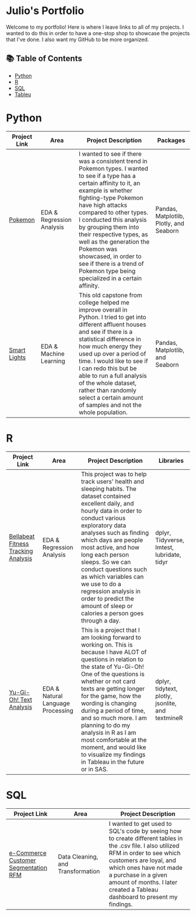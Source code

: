 # Julio's Portfolio

Welcome to my portfolio! Here is where I leave links to all of my projects. I wanted to do this in order to have a one-stop shop to showcase the projects that I've done. I also want my GitHub to be more organized.  

## 📚 Table of Contents
- [Python](#python)
- [R](#r)
- [SQL](#sql)
- [Tableu](#tableu)

# Python

| Project Link | Area | Project Description | Packages | 
|---|---|---|---|
| [Pokemon](https://github.com/July-to-me/Pokemon_Data_Analysis) | EDA & Regression Analysis | I wanted to see if there was a consistent trend in Pokemon types. I wanted to see if a type has a certain affinity to it, an example is whether fighting-type Pokemon have high attacks compared to other types. I conducted this analysis by grouping them into their respective types, as well as the generation the Pokemon was showcased, in order to see if there is a trend of Pokemon type being specialized in a certain affinity. | Pandas, Matplotlib, Plotly, and Seaborn |
| [Smart Lights](https://github.com/July-to-me/Smart_Lights_ML_Data_Analysis)| EDA & Machine Learning |This old capstone from college helped me improve overall in Python. I tried to get into different affluent houses and see if there is a statistical difference in how much energy they used up over a period of time. I would like to see if I can redo this but be able to run a full analysis of the whole dataset, rather than randomly select a certain amount of samples and not the whole population. | Pandas, Matplotlib, and Seaborn |

### 

# R

| Project Link | Area | Project Description | Libraries | 
|---|---|---|---|
| [Bellabeat Fitness Tracking Analysis](https://github.com/July-to-me/Google-Data-Analytics-Project-FitBit-Data-) | EDA & Regression Analysis |  This project was to help track users' health and sleeping habits. The dataset contained excellent daily, and hourly data in order to conduct various exploratory data analyses such as finding which days are people most active, and how long each person sleeps. So we can conduct questions such as which variables can we use to do a regression analysis in order to predict the amount of sleep or calories a person goes through a day.| dplyr, Tidyverse, lmtest, lubridate, tidyr  |
| [Yu-Gi-Oh! Text Analysis](https://github.com/July-to-me/Yu-Gi-Oh-Text-Analysis)| EDA & Natural Language Processing |This is a project that I am looking forward to working on. This is because I have ALOT of questions in relation to the state of Yu-Gi-Oh! One of the questions is whether or not card texts are getting longer for the game, how the wording is changing during a period of time, and so much more. I am planning to do my analysis in R as I am most comfortable at the moment, and would like to visualize my findings in Tableau in the future or in SAS. | dplyr, tidytext, plotly, jsonlite, and textmineR |

### 

# SQL


| Project Link | Area | Project Description |
|---|---|---|
| [e-Commerce Customer Segmentation RFM](https://github.com/July-to-me/Customer.Segmentation.RFM.Analysis) | Data Cleaning, and Transformation |  I wanted to get used to SQL's code by seeing how to create different tables in the .csv file. I also utilized RFM in order to see which customers are loyal, and which ones have not made a purchase in a given amount of months. I later created a Tableau dashboard to present my findings. | 



